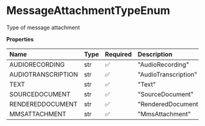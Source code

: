 # MessageAttachmentTypeEnum

Type of message attachment

**Properties**

| Name               | Type | Required | Description          |
| :----------------- | :--- | :------- | :------------------- |
| AUDIORECORDING     | str  | ✅       | "AudioRecording"     |
| AUDIOTRANSCRIPTION | str  | ✅       | "AudioTranscription" |
| TEXT               | str  | ✅       | "Text"               |
| SOURCEDOCUMENT     | str  | ✅       | "SourceDocument"     |
| RENDEREDDOCUMENT   | str  | ✅       | "RenderedDocument"   |
| MMSATTACHMENT      | str  | ✅       | "MmsAttachment"      |

<!-- This file was generated by liblab | https://liblab.com/ -->
